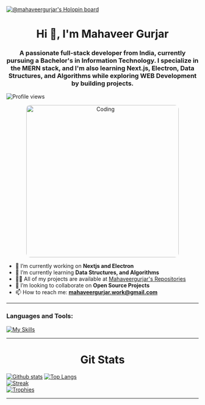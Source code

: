 [![@mahaveergurjar's Holopin board](https://holopin.me/mahaveergurjar)](https://holopin.io/@mahaveergurjar)

<h1 align="center">Hi 👋, I'm Mahaveer Gurjar</h1>
<h3 align="center">A passionate full-stack developer from India, currently pursuing a Bachelor's in Information Technology. I specialize in the MERN stack, and I'm also learning Next.js, Electron, Data Structures, and Algorithms while exploring WEB Development by building projects.</h3>

<p align="left">
  <img src="https://komarev.com/ghpvc/?username=mahaveergurjar&label=Profile%20views&color=0e75b6&style=flat" alt="Profile views" />
</p>

<p align="center">
  <img src="https://media2.giphy.com/media/qgQUggAC3Pfv687qPC/giphy.gif?cid=790b76114e6ab9e152d0b423e133bd9233aac7048cfecb20&rid=giphy.gif&ct=g" alt="Coding" width="400" style="border-radius: 10px;"/>
</p>

- 🔭 I’m currently working on **Nextjs and Electron**
- 🌱 I’m currently learning **Data Structures, and Algorithms**
- 👨‍💻 All of my projects are available at [Mahaveergurjar's Repositories](https://github.com/mahaveergurjar?tab=repositories)
- 👯 I’m looking to collaborate on **Open Source Projects**
- 📫 How to reach me: **mahaveergurjar.work@gmail.com**

---

<h3 align="left">Languages and Tools:</h3>
<p align="left">

[![My Skills](https://skillicons.dev/icons?i=linux,ubuntu,kali,arch,nix,vim,neovim,lua,c,cpp,python,java,git,github,html,css,javascript,nodejs,react,tailwind,express,mysql,mongodb,nextjs,electron)](https://skillicons.dev)

</p>

---

<h1 align="center">Git Stats</h1>
<p align="center">
  
  <a href="#">![Github stats](https://github-readme-stats.vercel.app/api?username=mahaveergurjar&theme=blueberry&count_private=true&hide_border=true&line_height=20)</a>
  <a href="#">![Top Langs](https://github-readme-stats.vercel.app/api/top-langs/?username=mahaveergurjar&layout=compact&theme=blueberry&count_private=true&hide_border=true)</a><br />
  <a href="#">
  ![Streak](https://github-readme-streak-stats.herokuapp.com/?user=mahaveergurjar&theme=blueberry&count_private=true&hide_border=true)</a><br />
<a href="#">
  ![Trophies](https://github-profile-trophy.vercel.app/?username=mahaveergurjar&theme=dracula&count_private=true&hide_border=true)</a>
</p>

---
